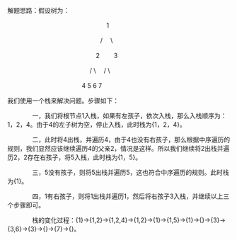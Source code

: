 解题思路：假设树为：

　　　　　　　　　　　　　　　　1

　　　　　　　　　　　　　　　/　  \

　　　　　　　　　　　　　　 2　　  3

　　　　　　　　　　　　　  /   \　 /   \

   　　　　　　　　　　　　4     5  6    7

我们使用一个栈来解决问题。步骤如下：

　　　　一，我们将根节点1入栈，如果有左孩子，依次入栈，那么入栈顺序为：1，2，4。由于4的左子树为空，停止入栈，此时栈为{1，2，4}。

　　　　二，此时将4出栈，并遍历4，由于4也没有右孩子，那么根据中序遍历的规则，我们显然应该继续遍历4的父亲2，情况是这样。所以我们继续将2出栈并遍历2，2存在右孩子，将5入栈，此时栈为{1，5}。

　　　　三，5没有孩子，则将5出栈并遍历5，这也符合中序遍历的规则。此时栈为{1}。

　　　　四，1有右孩子，则将1出栈并遍历1，然后将右孩子3入栈，并继续以上三个步骤即可。

　　　　栈的变化过程：{1}->{1,2}->{1,2,4}->{1,2}->{1}->{1,5}->{1}->{}->{3}->{3,6}->{3}->{}->{7}->{}。

